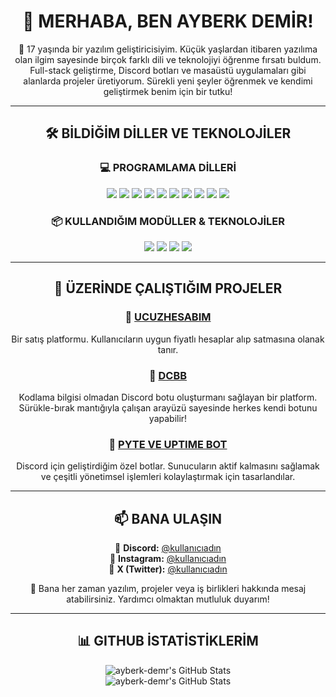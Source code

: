 <h1 align="center">👋 MERHABA, BEN AYBERK DEMİR!</h1>

<p align="center">
🚀 17 yaşında bir yazılım geliştiricisiyim. Küçük yaşlardan itibaren yazılıma olan ilgim sayesinde birçok farklı dili ve teknolojiyi öğrenme fırsatı buldum.  
Full-stack geliştirme, Discord botları ve masaüstü uygulamaları gibi alanlarda projeler üretiyorum. Sürekli yeni şeyler öğrenmek ve kendimi geliştirmek benim için bir tutku!  
</p>

---

<h2 align="center">🛠️ BİLDİĞİM DİLLER VE TEKNOLOJİLER</h2>

<h3 align="center">💻 PROGRAMLAMA DİLLERİ</h3>

<p align="center">
  <img src="https://img.shields.io/badge/C%23-239120?style=for-the-badge&color=239120"/>  
  <img src="https://img.shields.io/badge/C++-00599C?style=for-the-badge&color=00599C"/>  
  <img src="https://img.shields.io/badge/C-A8B9CC?style=for-the-badge&color=A8B9CC"/>  
  <img src="https://img.shields.io/badge/Node.js-339933?style=for-the-badge&color=339933"/>  
  <img src="https://img.shields.io/badge/Python-3776AB?style=for-the-badge&color=3776AB"/>  
  <img src="https://img.shields.io/badge/HTML-E34F26?style=for-the-badge&color=E34F26"/>  
  <img src="https://img.shields.io/badge/CSS-1572B6?style=for-the-badge&color=1572B6"/>  
  <img src="https://img.shields.io/badge/JavaScript-F7DF1E?style=for-the-badge&color=F7DF1E"/>  
  <img src="https://img.shields.io/badge/Java-007396?style=for-the-badge&color=007396"/>  
  <img src="https://img.shields.io/badge/SQL-4479A1?style=for-the-badge&color=4479A1"/>  
</p>

<h3 align="center">📦 KULLANDIĞIM MODÜLLER & TEKNOLOJİLER</h3>

<p align="center">
  <img src="https://img.shields.io/badge/Express.js-000000?style=for-the-badge&color=000000"/>  
  <img src="https://img.shields.io/badge/Electron-47848F?style=for-the-badge&color=47848F"/>  
  <img src="https://img.shields.io/badge/Discord.js-7289DA?style=for-the-badge&color=7289DA"/>  
  <img src="https://img.shields.io/badge/MongoDB-47A248?style=for-the-badge&color=47A248"/>  
</p>

---

<h2 align="center">📌 ÜZERİNDE ÇALIŞTIĞIM PROJELER</h2>

<h3 align="center">🔹 <a href="#">UCUZHESABIM</a></h3>
<p align="center">
Bir satış platformu. Kullanıcıların uygun fiyatlı hesaplar alıp satmasına olanak tanır.
</p>

<h3 align="center">🔹 <a href="#">DCBB</a></h3>
<p align="center">
Kodlama bilgisi olmadan Discord botu oluşturmanı sağlayan bir platform. Sürükle-bırak mantığıyla çalışan arayüzü sayesinde herkes kendi botunu yapabilir!
</p>

<h3 align="center">🔹 <a href="#">PYTE VE UPTIME BOT</a></h3>
<p align="center">
Discord için geliştirdiğim özel botlar. Sunucuların aktif kalmasını sağlamak ve çeşitli yönetimsel işlemleri kolaylaştırmak için tasarlandılar.
</p>

---

<h2 align="center">📫 BANA ULAŞIN</h2>

<p align="center">
📌 <strong>Discord:</strong> <a href="#">@kullanıcıadın</a> <br>
📌 <strong>Instagram:</strong> <a href="#">@kullanıcıadın</a> <br>
📌 <strong>X (Twitter):</strong> <a href="#">@kullanıcıadın</a>  
</p>

<p align="center">
💬 Bana her zaman yazılım, projeler veya iş birlikleri hakkında mesaj atabilirsiniz. Yardımcı olmaktan mutluluk duyarım!  
</p>

---

<h2 align="center">📊 GITHUB İSTATİSTİKLERİM</h2>

<p align="center">
<img src="https://github-readme-stats.vercel.app/api?username=ayberk-demr&theme=darcula&show_icons=true&hide_border=false&count_private=false" alt="ayberk-demr's GitHub Stats"/>
<br>
<img src="https://github-readme-stats.vercel.app/api?username=ayberk-demr&theme=darcula&show_icons=true&hide_border=false&count_private=false" alt="ayberk-demr's GitHub Stats"/>
</p>
